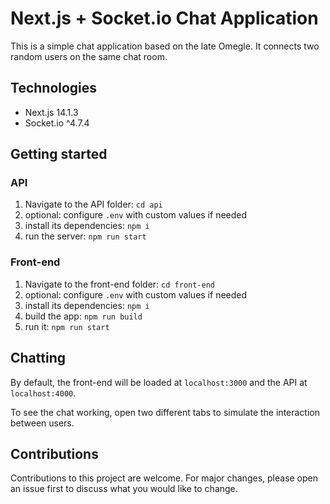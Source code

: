 # Next.js + Socket.io Chat Application

This is a simple chat application based on the late Omegle. It connects two random users on the same chat room.

## Technologies

- Next.js 14.1.3
- Socket.io ^4.7.4

## Getting started

### API

1. Navigate to the API folder: `cd api`
2. optional: configure `.env` with custom values if needed
3. install its dependencies: `npm i`
4. run the server: `npm run start` 

### Front-end

1. Navigate to the front-end folder: `cd front-end`
2. optional: configure `.env` with custom values if needed
3. install its dependencies: `npm i`
4. build the app: `npm run build`
5. run it: `npm run start` 

## Chatting

By default, the front-end will be loaded at `localhost:3000` and the API at `localhost:4000`.

To see the chat working, open two different tabs to simulate the interaction between users.

## Contributions

Contributions to this project are welcome. For major changes, please open an issue first to discuss what you would like to change.

